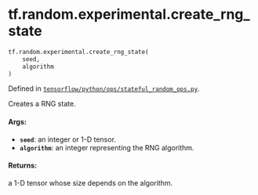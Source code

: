 <div itemscope itemtype="http://developers.google.com/ReferenceObject">
<meta itemprop="name" content="tf.random.experimental.create_rng_state" />
<meta itemprop="path" content="Stable" />
</div>

# tf.random.experimental.create_rng_state

``` python
tf.random.experimental.create_rng_state(
    seed,
    algorithm
)
```



Defined in [`tensorflow/python/ops/stateful_random_ops.py`](/code/stable/tensorflow/python/ops/stateful_random_ops.py).

Creates a RNG state.

#### Args:

* <b>`seed`</b>: an integer or 1-D tensor.
* <b>`algorithm`</b>: an integer representing the RNG algorithm.


#### Returns:

a 1-D tensor whose size depends on the algorithm.